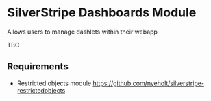 # SilverStripe Dashboards Module

Allows users to manage dashlets within their webapp

TBC

## Requirements
* Restricted objects module https://github.com/nyeholt/silverstripe-restrictedobjects
